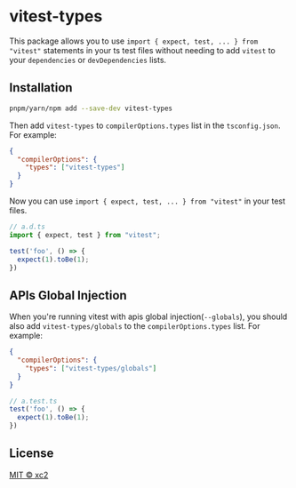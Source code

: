 # vitest-types

This package allows you to use `import { expect, test, ... } from "vitest"` statements in your ts test files without needing to add `vitest` to your `dependencies` or `devDependencies` lists.

## Installation

```sh
pnpm/yarn/npm add --save-dev vitest-types
```

Then add `vitest-types` to `compilerOptions.types` list in the `tsconfig.json`. For example:

```json
{
  "compilerOptions": {
    "types": ["vitest-types"]
  }
}
```

Now you can use `import { expect, test, ... } from "vitest"` in your test files.

```ts
// a.d.ts
import { expect, test } from "vitest";

test('foo', () => {
  expect(1).toBe(1);
})
```

## APIs Global Injection

When you're running vitest with apis global injection(`--globals`), you should also add `vitest-types/globals` to the `compilerOptions.types` list. For example:

```json
{
  "compilerOptions": {
    "types": ["vitest-types/globals"]
  }
}
```

```ts
// a.test.ts
test('foo', () => {
  expect(1).toBe(1);
})
```

## License

[MIT ©️ xc2](https://tldr.ws/mitxc2)